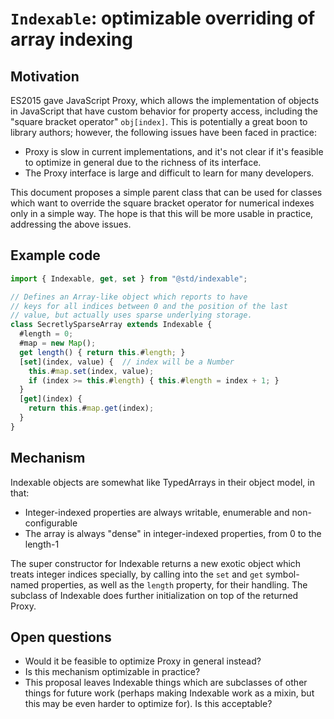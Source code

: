 # `Indexable`: optimizable overriding of array indexing

## Motivation

ES2015 gave JavaScript Proxy, which allows the implementation of objects in JavaScript that have custom behavior for property access, including the "square bracket operator" `obj[index]`. This is potentially a great boon to library authors; however, the following issues have been faced in practice:
- Proxy is slow in current implementations, and it's not clear if it's feasible to optimize in general due to the richness of its interface.
- The Proxy interface is large and difficult to learn for many developers.

This document proposes a simple parent class that can be used for classes which want to override the square bracket operator for numerical indexes only in a simple way. The hope is that this will be more usable in practice, addressing the above issues.

## Example code

```js
import { Indexable, get, set } from "@std/indexable";

// Defines an Array-like object which reports to have
// keys for all indices between 0 and the position of the last
// value, but actually uses sparse underlying storage.
class SecretlySparseArray extends Indexable {
  #length = 0;
  #map = new Map();
  get length() { return this.#length; }
  [set](index, value) {  // index will be a Number
    this.#map.set(index, value);
    if (index >= this.#length) { this.#length = index + 1; }
  }
  [get](index) {
    return this.#map.get(index);
  }
}
```

## Mechanism

Indexable objects are somewhat like TypedArrays in their object model, in that:
- Integer-indexed properties are always writable, enumerable and non-configurable
- The array is always "dense" in integer-indexed properties, from 0 to the length-1

The super constructor for Indexable returns a new exotic object which treats integer indices specially, by calling into the `set` and `get` symbol-named properties, as well as the `length` property, for their handling. The subclass of Indexable does further initialization on top of the returned Proxy.

## Open questions
- Would it be feasible to optimize Proxy in general instead?
- Is this mechanism optimizable in practice?
- This proposal leaves Indexable things which are subclasses of other things for future work (perhaps making Indexable work as a mixin, but this may be even harder to optimize for). Is this acceptable?
